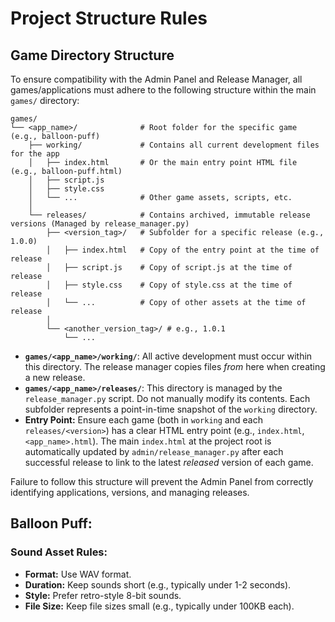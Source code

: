 # Project Structure Rules

## Game Directory Structure

To ensure compatibility with the Admin Panel and Release Manager, all games/applications must adhere to the following structure within the main `games/` directory:

```
games/
└── <app_name>/              # Root folder for the specific game (e.g., balloon-puff)
    ├── working/             # Contains all current development files for the app
    │   ├── index.html       # Or the main entry point HTML file (e.g., balloon-puff.html)
    │   ├── script.js
    │   ├── style.css
    │   └── ...              # Other game assets, scripts, etc.
    │
    └── releases/            # Contains archived, immutable release versions (Managed by release_manager.py)
        ├── <version_tag>/   # Subfolder for a specific release (e.g., 1.0.0)
        │   ├── index.html   # Copy of the entry point at the time of release
        │   ├── script.js    # Copy of script.js at the time of release
        │   ├── style.css    # Copy of style.css at the time of release
        │   └── ...          # Copy of other assets at the time of release
        │
        └── <another_version_tag>/ # e.g., 1.0.1
            └── ...
```

-   **`games/<app_name>/working/`**: All active development must occur within this directory. The release manager copies files *from* here when creating a new release.
-   **`games/<app_name>/releases/`**: This directory is managed by the `release_manager.py` script. Do not manually modify its contents. Each subfolder represents a point-in-time snapshot of the `working` directory.
-   **Entry Point:** Ensure each game (both in `working` and each `releases/<version>`) has a clear HTML entry point (e.g., `index.html`, `<app_name>.html`). The main `index.html` at the project root is automatically updated by `admin/release_manager.py` after each successful release to link to the latest *released* version of each game.

Failure to follow this structure will prevent the Admin Panel from correctly identifying applications, versions, and managing releases.



## Balloon Puff:

### Sound Asset Rules:

-   **Format:** Use WAV format.
-   **Duration:** Keep sounds short (e.g., typically under 1-2 seconds).
-   **Style:** Prefer retro-style 8-bit sounds.
-   **File Size:** Keep file sizes small (e.g., typically under 100KB each).
